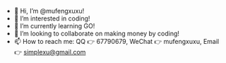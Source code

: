 - 👋 Hi, I’m @mufengxuxu!
- 👀 I’m interested in coding!
- 🌱 I’m currently learning GO!
- 💞️ I’m looking to collaborate on making money by coding!
- 📫 How to reach me: QQ 👉 67790679, WeChat 👉 mufengxuxu, Email 👉 simplexu@gmail.com 

<!---
mufengxuxu/mufengxuxu is a ✨ special ✨ repository because its `README.md` (this file) appears on your GitHub profile.
You can click the Preview link to take a look at your changes.
--->
